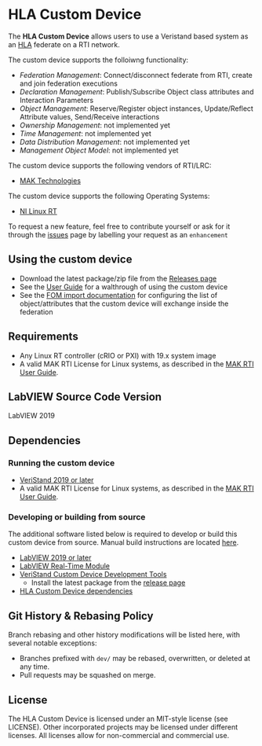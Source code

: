 # HLA Custom Device

The **HLA Custom Device** allows users to use a Veristand based system as an [HLA](https://en.wikipedia.org/wiki/High_Level_Architecture) federate on a RTI network.

The custom device supports the folloiwng functionality:
- *Federation Management*: Connect/disconnect federate from RTI, create and join federation executions
- *Declaration Management*: Publish/Subscribe Object class attributes and Interaction Parameters
- *Object Management*: Reserve/Register object instances, Update/Reflect Attribute values, Send/Receive interactions
- *Ownership Management*: not implemented yet
- *Time Management*: not implemented yet
- *Data Distribution Management*: not implemented yet
- *Management Object Model*: not implemented yet

The custom device supports the following vendors of RTI/LRC:

- [MAK Technologies](https://www.mak.com/solutions-category/index.php?option=com_content&view=article&id=81&Itemid=108)

The custom device supports the following Operating Systems:

- [NI Linux RT](https://www.ni.com/it-it/shop/linux/introduction-to-ni-linux-real-time.html)

To request a new feature, feel free to contribute yourself or ask for it through the [issues](https://github.com/NIVeriStandAdd-Ons/niveristand-hla-custom-device/issues) page by labelling your request as an `enhancement`

## Using the custom device

- Download the latest package/zip file from the [Releases page](https://github.com/NIVeriStandAdd-Ons/niveristand-hla-custom-device/releases)
- See the [User Guide](Docs/User%20Guide.md) for a walthrough of using the custom device
- See the [FOM import documentation]() for configuring the list of object/attributes that the custom device will exchange inside the federation

## Requirements

- Any Linux RT controller (cRIO or PXI) with 19.x system image
- A valid MAK RTI License for Linux systems, as described in the [MAK RTI User Guide](https://www.mak.com/product-user-guides/932-mak-rti-4-6-users-guide/file). 

## LabVIEW Source Code Version

LabVIEW 2019

## Dependencies

### Running the custom device

- [VeriStand 2019 or later](https://www.ni.com/en-us/support/downloads/software-products/download.veristand.html)
- A valid MAK RTI License for Linux systems, as described in the [MAK RTI User Guide](https://www.mak.com/product-user-guides/932-mak-rti-4-6-users-guide/file). 

### Developing or building from source

The additional software listed below is required to develop or build this custom device from source. Manual build instructions are located [here](docs/Manual%20Build%20Instructions.md).

- [LabVIEW 2019 or later](https://www.ni.com/en-us/support/downloads/software-products/download.labview.html)
- [LabVIEW Real-Time Module](https://www.ni.com/en-us/support/downloads/software-products/download.labview-real-time-module.html)
- [VeriStand Custom Device Development Tools](https://github.com/ni/niveristand-custom-device-development-tools)
  - Install the latest package from the [release page](https://github.com/ni/niveristand-custom-device-development-tools/releases)
- [HLA Custom Device dependencies](https://github.com/NIVeriStandAdd-Ons/niveristand-hla-custom-device/releases/tag/v0.9)

## Git History & Rebasing Policy
Branch rebasing and other history modifications will be listed here, with several notable exceptions:
- Branches prefixed with `dev/` may be rebased, overwritten, or deleted at any time.
- Pull requests may be squashed on merge.

## License

The HLA Custom Device is licensed under an MIT-style license (see LICENSE). Other incorporated projects may be licensed under different licenses. All licenses allow for non-commercial and commercial use.
